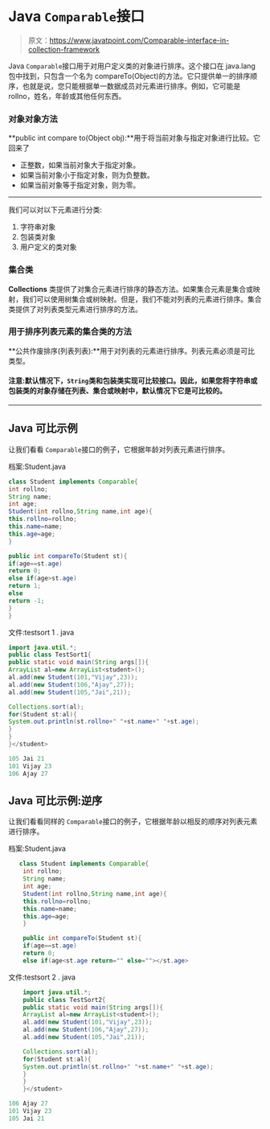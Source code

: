 # Java `Comparable`接口

> 原文：<https://www.javatpoint.com/Comparable-interface-in-collection-framework>

Java `Comparable`接口用于对用户定义类的对象进行排序。这个接口在 java.lang 包中找到，只包含一个名为 compareTo(Object)的方法。它只提供单一的排序顺序，也就是说，您只能根据单一数据成员对元素进行排序。例如，它可能是 rollno，姓名，年龄或其他任何东西。

### 对象对象方法

**public int compare to(Object obj):**用于将当前对象与指定对象进行比较。它回来了

*   正整数，如果当前对象大于指定对象。
*   如果当前对象小于指定对象，则为负整数。
*   如果当前对象等于指定对象，则为零。

* * *

我们可以对以下元素进行分类:

1.  字符串对象
2.  包装类对象
3.  用户定义的类对象

### 集合类

**Collections** 类提供了对集合元素进行排序的静态方法。如果集合元素是集合或映射，我们可以使用树集合或树映射。但是，我们不能对列表的元素进行排序。集合类提供了对列表类型元素进行排序的方法。

### 用于排序列表元素的集合类的方法

**公共作废排序(列表列表):**用于对列表的元素进行排序。列表元素必须是可比类型。

#### 注意:默认情况下，`String`类和包装类实现可比较接口。因此，如果您将字符串或包装类的对象存储在列表、集合或映射中，默认情况下它是可比较的。

* * *

## Java 可比示例

让我们看看 `Comparable`接口的例子，它根据年龄对列表元素进行排序。

档案:Student.java

```java
class Student implements Comparable{
int rollno;
String name;
int age;
Student(int rollno,String name,int age){
this.rollno=rollno;
this.name=name;
this.age=age;
}

public int compareTo(Student st){
if(age==st.age)
return 0;
else if(age>st.age)
return 1;
else
return -1;
}
} 
```

文件:testsort 1 . java

```java
import java.util.*;
public class TestSort1{
public static void main(String args[]){
ArrayList al=new ArrayList<student>();
al.add(new Student(101,"Vijay",23));
al.add(new Student(106,"Ajay",27));
al.add(new Student(105,"Jai",21));

Collections.sort(al);
for(Student st:al){
System.out.println(st.rollno+" "+st.name+" "+st.age);
}
}
}</student> 
```

```java
105 Jai 21
101 Vijay 23
106 Ajay 27

```

## Java 可比示例:逆序

让我们看看同样的 `Comparable`接口的例子，它根据年龄以相反的顺序对列表元素进行排序。

档案:Student.java

```java
   class Student implements Comparable{  
    int rollno;  
    String name;  
    int age;  
    Student(int rollno,String name,int age){  
    this.rollno=rollno;  
    this.name=name;  
    this.age=age;  
    }  

    public int compareTo(Student st){  
    if(age==st.age)  
    return 0;  
    else if(age<st.age return="" else=""></st.age>
```

文件:testsort 2 . java

```java
    import java.util.*;  
    public class TestSort2{  
    public static void main(String args[]){  
    ArrayList al=new ArrayList<student>();  
    al.add(new Student(101,"Vijay",23));  
    al.add(new Student(106,"Ajay",27));  
    al.add(new Student(105,"Jai",21));  

    Collections.sort(al);  
    for(Student st:al){  
    System.out.println(st.rollno+" "+st.name+" "+st.age);  
    }  
    }  
    }</student> 
```

```java
106 Ajay 27
101 Vijay 23
105 Jai 21

```